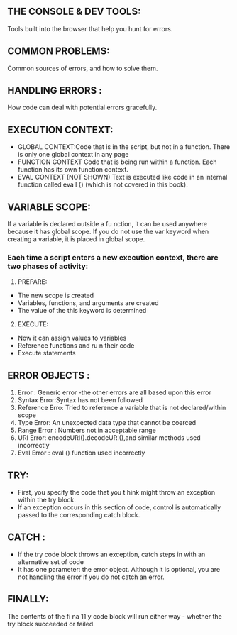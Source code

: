 ## THE CONSOLE & DEV TOOLS:
Tools built into the browser that help you hunt for errors.

## COMMON PROBLEMS:
Common sources of errors, and how to solve them.

## HANDLING ERRORS :
How code can deal with potential errors gracefully.

## EXECUTION CONTEXT:
* GLOBAL CONTEXT:Code that is in the script,
 but not in a function. There is only one global context in any page
 * FUNCTION CONTEXT Code that is being run within a function. 
 Each function has its own function context. 
 * EVAL CONTEXT (NOT SHOWN) Text is executed like code in an internal function called eva l {) (which is not covered in this book).

 ## VARIABLE SCOPE:
 If a variable is declared outside a fu nction, it can be used anywhere because it has global scope. If you do not use the var keyword when creating a variable, it is placed in global scope.

 ### Each time a script enters a new execution context, there are two phases of activity: 
 1. PREPARE:
 * The new scope is created 
 * Variables, functions, and arguments are created 
 * The value of the this keyword is determined 
 2. EXECUTE:
 * Now it can assign values to variables
 * Reference functions and ru n their code 
 * Execute statements

 ## ERROR OBJECTS :
 1. Error :
 Generic error -the other errors are all based upon this error 
 2. Syntax Error:Syntax has not been followed 
 3. Reference Erro:
 Tried to reference a variable that is not declared/within scope
 4. Type Error:
 An unexpected data type that cannot be coerced
 5. Range Error :
 Numbers not in acceptable range 
 6. URI Error:
 encodeURI().decodeURI(),and similar methods used incorrectly
 7. Eval Error :
 eval () function used incorrectly 

 ## TRY:
 * First, you specify the code that you t hink might throw an exception within the try block. 
* If an exception occurs in this section of code, control is automatically passed to the corresponding catch block.
## CATCH :
* If the try code block throws an exception, catch steps in with an alternative set of code
* It has one parameter: the error object. Although it is optional, you are not handling the error if you do not catch an error.

## FINALLY:
The contents of the fi na 11 y code block will run either way - whether the try block succeeded or failed. 